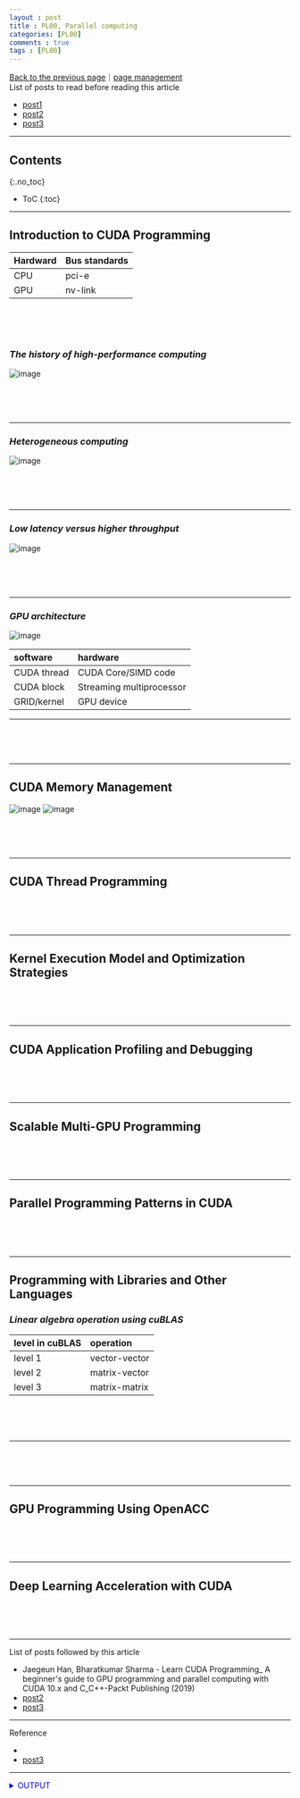 ```yaml
---
layout : post
title : PL00, Parallel computing
categories: [PL00]
comments : true
tags : [PL00]
---
```

[Back to the previous page](https://userdyk-github.github.io/Study.html)｜<a href='https://github.com/userdyk-github/userdyk-github.github.io/blob/master/_posts/PL00/2019-08-13-PL00-Parallel-computing.md' target="_blank">page management</a> <br>
List of posts to read before reading this article
- <a href='https://userdyk-github.github.io/'>post1</a>
- <a href='https://userdyk-github.github.io/'>post2</a>
- <a href='https://userdyk-github.github.io/'>post3</a>

---

## Contents
{:.no_toc}

* ToC
{:toc}

<hr class="division1">

## **Introduction to CUDA Programming**

|Hardward|Bus standards|
|:--|:--|
|CPU|pci-e|
|GPU|nv-link|

<br><br><br>


### ***The history of high-performance computing***
![image](https://user-images.githubusercontent.com/52376448/89057382-7f276780-d398-11ea-97e9-a0f3a974b3e0.png)

<br><br><br>

---

### ***Heterogeneous computing***
![image](https://user-images.githubusercontent.com/52376448/89057506-b6961400-d398-11ea-8f53-253e6c0a3d79.png)

<br><br><br>

---

### ***Low latency versus higher throughput***
![image](https://user-images.githubusercontent.com/52376448/89057597-e9d8a300-d398-11ea-9751-00e51dc36e63.png)

<br><br><br>

---

### ***GPU architecture***
![image](https://user-images.githubusercontent.com/52376448/89059253-d24ee980-d39b-11ea-81c8-6a482bac163f.png)

|software|hardware|
|:--|:--|
|CUDA thread|CUDA Core/SIMD code|
|CUDA block|Streaming multiprocessor|
|GRID/kernel|GPU device|

---

<br><br><br>

<hr class="division2">


## **CUDA Memory Management**
![image](https://user-images.githubusercontent.com/52376448/89059845-e5ae8480-d39c-11ea-8892-6b264eb2f919.png)
![image](https://user-images.githubusercontent.com/52376448/89059873-f3fca080-d39c-11ea-9609-d91d803c4547.png)

<br><br><br>
<hr class="division2">

## **CUDA Thread Programming**

<br><br><br>
<hr class="division2">

## **Kernel Execution Model and Optimization Strategies**

<br><br><br>
<hr class="division2">

## **CUDA Application Profiling and Debugging**

<br><br><br>
<hr class="division2">

## **Scalable Multi-GPU Programming**

<br><br><br>
<hr class="division2">

## **Parallel Programming Patterns in CUDA**

<br><br><br>
<hr class="division2">

## **Programming with Libraries and Other Languages**
### ***Linear algebra operation using cuBLAS***

|level in cuBLAS|operation|
|:--|:--|
|level 1|vector-vector|
|level 2|matrix-vector|
|level 3|matrix-matrix|

<br><br><br>

---

<br><br><br>
<hr class="division2">

## **GPU Programming Using OpenACC**

<br><br><br>
<hr class="division2">

## **Deep Learning Acceleration with CUDA**

<br><br><br>

<hr class="division1">

List of posts followed by this article
- Jaegeun Han, Bharatkumar Sharma - Learn CUDA Programming_ A beginner's guide to GPU programming and parallel computing with CUDA 10.x and C_C++-Packt Publishing (2019)
- <a href='https://userdyk-github.github.io/'>post2</a>
- <a href='https://userdyk-github.github.io/'>post3</a>

---

Reference
- <a href='' target="_blank"></a>
- <a href='https://userdyk-github.github.io/'>post3</a>

---

<details markdown="1">
<summary class='jb-small' style="color:blue">OUTPUT</summary>
<hr class='division3'>
    <details markdown="1">
    <summary class='jb-small' style="color:red">OUTPUT</summary>
    <hr class='division3_1'>
    <hr class='division3_1'>
    </details>
<hr class='division3'>
</details>


